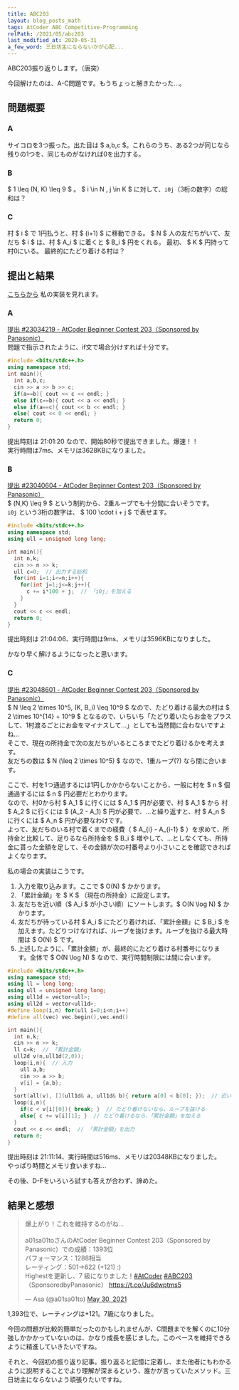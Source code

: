 ```yaml
---
title: ABC203
layout: blog_posts_math
tags: AtCoder ABC Competitive-Programming
relPath: /2021/05/abc203
last_modified_at: 2020-05-31
a_few_word: 三日坊主にならないかが心配...
---
```


ABC203振り返りします。（唐突）

今回解けたのは、A-C問題です。もうちょっと解きたかった...。

## 問題概要

### A
サイコロを3つ振った。出た目は $ a,b,c $。これらのうち、ある2つが同じなら残りの1つを、同じものがなければ0を出力する。

### B
$ 1 \leq (N, K) \leq 9 $ 。 $ i \in N , j \in K $ に対して、`i0j`（3桁の数字）の総和は？

### C
村 $ i $ で 1円払うと、村 $ (i+1) $ に移動できる。
$ N $ 人の友だちがいて、友だち $ i $ は、村 $ A_i $ に着くと $ B_i $ 円をくれる。
最初、 $ K $ 円持って村0にいる。
最終的にたどり着ける村は？


## 提出と結果
[こちらから](https://atcoder.jp/contests/abc203/submissions?f.User=a01sa01to) 私の実装を見れます。

### A
[提出 #23034219 - AtCoder Beginner Contest 203（Sponsored by Panasonic）](https://atcoder.jp/contests/abc203/submissions/23034219)<br>
問題で指示されたように、if文で場合分けすれば十分です。

```cpp
#include <bits/stdc++.h>
using namespace std;
int main(){
  int a,b,c;
  cin >> a >> b >> c;
  if(a==b){ cout << c << endl; }
  else if(c==b){ cout << a << endl; }
  else if(a==c){ cout << b << endl; }
  else{ cout << 0 << endl; }
  return 0;
}
```

提出時刻は 21:01:20 なので、開始80秒で提出できました。爆速！！<br>
実行時間は7ms、メモリは3628KBになりました。


### B
[提出 #23040604 - AtCoder Beginner Contest 203（Sponsored by Panasonic）](https://atcoder.jp/contests/abc203/submissions/23040604)<br>
$ (N,K) \leq 9 $ という制約から、2重ループでも十分間に合いそうです。<br>
`i0j` という3桁の数字は、 $ 100 \cdot i + j $ で表せます。

```cpp
#include <bits/stdc++.h>
using namespace std;
using ull = unsigned long long;

int main(){
  int n,k;
  cin >> n >> k;
  ull c=0;  // 出力する総和
  for(int i=1;i<=n;i++){
    for(int j=1;j<=k;j++){
      c += i*100 + j;  // 「i0j」を加える
    }
  }
  cout << c << endl;
  return 0;
}
```

提出時刻は 21:04:06、実行時間は9ms、メモリは3596KBになりました。

かなり早く解けるようになったと思います。

### C
[提出 #23048601 - AtCoder Beginner Contest 203（Sponsored by Panasonic）](https://atcoder.jp/contests/abc203/submissions/23048601)<br>
$ N \leq 2 \times 10^5, (K, B_i) \leq 10^9 $ なので、たどり着ける最大の村は $ 2 \times 10^{14} + 10^9 $ となるので、いちいち「たどり着いたらお金をプラスして、1村渡るごとにお金をマイナスして...」としても当然間に合わないですよね...<br>
そこで、現在の所持金で次の友だちがいるところまでたどり着けるかを考えます。<br>
友だちの数は $ N (\leq 2 \times 10^5) $ なので、1重ループ(?) なら間に合います。

ここで、村を1つ通過するには1円しかかからないことから、一般に村を $ n $ 個通過するには $ n $ 円必要だとわかります。<br>
なので、村0から村 $ A_1 $ に行くには $ A_1 $ 円が必要で、村 $ A_1 $ から 村 $ A_2 $ に行くには $ (A_2 - A_1) $ 円が必要で、...と繰り返すと、村 $ A_n $ に行くには $ A_n $ 円が必要なわけです。<br>
よって、友だちのいる村で着くまでの経費（ $ A_{i} - A_{i-1} $ ）を求めて、所持金と比較して、足りるなら所持金を $ B_i $ 増やして、...としなくても、所持金に貰った金額を足して、その金額が次の村番号より小さいことを確認できればよくなります。

私の場合の実装はこうです。
1. 入力を取り込みます。ここで $ O(N) $ かかります。<br>
2. 「累計金額」を $ K $ （現在の所持金）に設定します。
3. 友だちを近い順（$ A_i $ が小さい順）にソートします。$ O(N \log N) $ かかります。<br>
4. 友だちが待っている村 $ A_i $ にたどり着ければ、「累計金額」に $ B_i $ を加えます。たどりつけなければ、ループを抜けます。ループを抜ける最大時間は $ O(N) $ です。
5. 上述したように、「累計金額」が、最終的にたどり着ける村番号になります。全体で $ O(N \log N) $ なので、実行時間制限には間に合います。

```cpp
#include <bits/stdc++.h>
using namespace std;
using ll = long long;
using ull = unsigned long long;
using ull1d = vector<ull>;
using ull2d = vector<ull1d>;
#define loop(i,n) for(ull i=0;i<n;i++)
#define all(vec) vec.begin(),vec.end()

int main(){
  int n,k;
  cin >> n >> k;
  ll c=k;  // 「累計金額」
  ull2d v(n,ull1d(2,0));
  loop(i,n){  // 入力
    ull a,b;
    cin >> a >> b;
    v[i] = {a,b};
  }
  sort(all(v), [](ull1d& a, ull1d& b){ return a[0] < b[0]; });  // 近い順にソート
  loop(i,n){
    if(c < v[i][0]){ break; }  // たどり着けないなら、ループを抜ける
    else{ c += v[i][1]; }  // たどり着けるなら、「累計金額」を加える
  }
  cout << c << endl;  // 「累計金額」を出力
  return 0;
}
```

提出時刻は 21:11:14、実行時間は516ms、メモリは20348KBになりました。<br>
やっぱり時間とメモリ食いますね...

その後、D-Fをいろいろ試すも答えが合わず、諦めた。

## 結果と感想

<blockquote class="twitter-tweet"><p lang="ja" dir="ltr">爆上がり！これを維持するのがね...<br><br>a01sa01toさんのAtCoder Beginner Contest 203（Sponsored by Panasonic）での成績：1393位<br>パフォーマンス：1288相当<br>レーティング：501→622 (+121) :)<br>Highestを更新し、7 級になりました！<a href="https://twitter.com/hashtag/AtCoder?src=hash&amp;ref_src=twsrc%5Etfw">#AtCoder</a> <a href="https://twitter.com/hashtag/ABC203?src=hash&amp;ref_src=twsrc%5Etfw">#ABC203</a>（SponsoredbyPanasonic） <a href="https://t.co/Ju6dwptms5">https://t.co/Ju6dwptms5</a></p>&mdash; Asa (@a01sa01to) <a href="https://twitter.com/a01sa01to/status/1399001520717262850?ref_src=twsrc%5Etfw">May 30, 2021</a></blockquote> <script async src="https://platform.twitter.com/widgets.js" charset="utf-8"></script>

1,393位で、レーティングは+121。7級になりました。

今回の問題が比較的簡単だったのかもしれませんが、C問題までを解くのに10分強しかかかっていないのは、かなり成長を感じました。このペースを維持できるように精進していきたいですね。

それと、今回初の振り返り記事。振り返ると記憶に定着し、また他者にもわかるように説明することでより理解が深まるという、誰かが言っていたメソッド。三日坊主にならないよう頑張りたいですね。